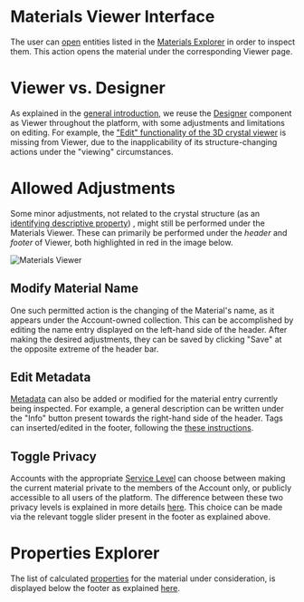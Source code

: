 # Materials Viewer Interface 

The user can [open](/entities-general/actions/open-edit.md) entities listed in the [Materials Explorer](explorer.md) in order to inspect them. This action opens the material under the corresponding Viewer page. 

# Viewer vs. Designer

As explained in the [general introduction](/entities-general/ui/viewer.md), we reuse the [Designer](/materials-designer/overview.md) component as Viewer throughout the platform, with some adjustments and limitations on editing. For example, the ["Edit" functionality of the 3D crystal viewer](/materials-designer/3d-editor/edit.md) is missing from Viewer, due to the inapplicability of its structure-changing actions under the "viewing" circumstances. 

# Allowed Adjustments

Some minor adjustments, not related to the crystal structure (as an [identifying descriptive property](/data/convention/structured.md#by-relation-to-uniqueness)) , might still be performed under the Materials Viewer. These can primarily be performed under the *header* and *footer* of Viewer, both highlighted in red in the image below.

![Materials Viewer](/images/materials-viewer.png "Materials Viewer")

## Modify Material Name 

One such permitted action is the changing of the Material's name, as it appears under the Account-owned collection. This can be accomplished by editing the name entry displayed on the left-hand side of the header. After making the desired adjustments, they can be saved by clicking "Save" <i class="zmdi zmdi-check zmdi-hc-border"></i> at the opposite extreme of the header bar. 

## Edit Metadata

[Metadata](/entities-general/data.md#metadata) can also be added or modified for the material entry currently being inspected. For example, a general description can be written under the "Info" button <i class="zmdi zmdi-info-outline zmdi-hc-border"></i>  present towards the right-hand side of the header. Tags can inserted/edited in the footer, following the [these instructions](/entities-general/actions/metadata.md).

## Toggle Privacy

Accounts with the appropriate [Service Level](/pricing/service-levels.md) can choose between making the current material private to the members of the Account only, or publicly accessible to all users of the platform. The difference between these two privacy levels is explained in more details [here](/collaboration/sharing/access-levels.md). This choice can be made via the relevant toggle slider present in the footer as explained above. 

# Properties Explorer

The list of calculated [properties](../../properties/properties.md) for the material under consideration, is displayed below the footer as explained [here](properties.md).
